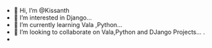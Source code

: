- 👋 Hi, I’m @Kissanth
- 👀 I’m interested in  Django...
- 🌱 I’m currently learning  Vala ,Python...
- 💞️ I’m looking to collaborate on  Vala,Python and DJango Projects...
.
- 
<!---
Kissanth/Kissanth is a ✨ special ✨ repository because its `README.md` (this file) appears on your GitHub profile.
You can click the Preview link to take a look at your changes.
--->
